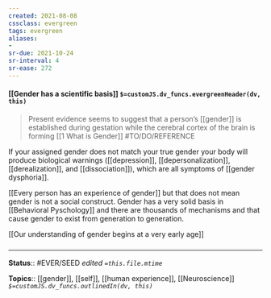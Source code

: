 ```yaml
---
created: 2021-08-08
cssclass: evergreen
tags: evergreen
aliases:
- 
sr-due: 2021-10-24
sr-interval: 4
sr-ease: 272
---
```


#### [[Gender has a scientific basis]] `$=customJS.dv_funcs.evergreenHeader(dv, this)`

> Present evidence seems to suggest that a person’s [[gender]] is established during gestation while the cerebral cortex of the brain is forming
[[1 What is Gender]] #TO/DO/REFERENCE 

If your assigned gender does not match your true gender your body will produce biological warnings ([[depression]], [[depersonalization]], [[derealization]], and [[dissociation]]), which are all symptoms of [[gender dysphoria]].

[[Every person has an experience of gender]] but that does not mean gender is not a social construct. Gender has a very solid basis in [[Behavioral Pyschology]] and there are thousands of mechanisms and that cause gender to exist from generation to generation. 

[[Our understanding of gender begins at a very early age]]
### <hr class="footnote"/>

**Status**:: #EVER/SEED
*edited `=this.file.mtime`*

**Topics**:: [[gender]], [[self]], [[human experience]], [[Neuroscience]]
*`$=customJS.dv_funcs.outlinedIn(dv, this)`*

